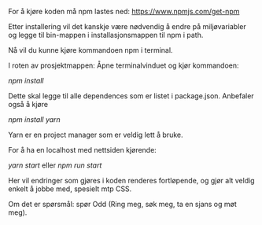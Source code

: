 For å kjøre koden må npm lastes ned: 
https://www.npmjs.com/get-npm

Etter installering vil det kanskje være nødvendig å endre på miljøvariabler og legge til bin-mappen i installasjonsmappen til npm i path.

Nå vil du kunne kjøre kommandoen npm i terminal.

I roten av prosjektmappen: Åpne terminalvinduet og kjør kommandoen:

*npm install*

Dette skal legge til alle dependences som er listet i package.json.
Anbefaler også å kjøre

*npm install yarn*

Yarn er en project manager som er veldig lett å bruke. 

For å ha en localhost med nettsiden kjørende:

*yarn start* eller *npm run start*

Her vil endringer som gjøres i koden renderes fortløpende, og gjør alt veldig enkelt å jobbe med, spesielt mtp CSS. 

Om det er spørsmål: spør Odd (Ring meg, søk meg, ta en sjans og møt meg).
